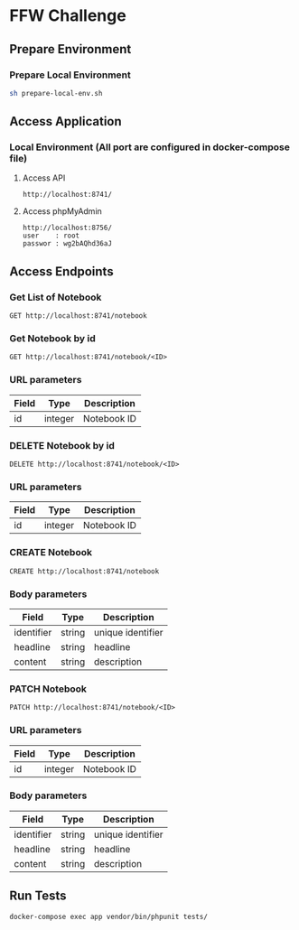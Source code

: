 # FFW Challenge

## Prepare Environment

### Prepare Local Environment

   ``` bash
   sh prepare-local-env.sh
   ```

## Access Application

### Local Environment (All port are configured in docker-compose file)
1) Access API
    ```
    http://localhost:8741/
    ```

2) Access phpMyAdmin
    ```
    http://localhost:8756/
    user    : root
    passwor : wg2bAQhd36aJ
    ```   

## Access Endpoints
### Get List of Notebook 
`GET http://localhost:8741/notebook`

### Get Notebook by id
`GET http://localhost:8741/notebook/<ID>`

### URL parameters
| Field   | Type    | Description  |
|---------|---------|--------------|
| id      | integer | Notebook ID  |

### DELETE Notebook by id
`DELETE http://localhost:8741/notebook/<ID>`

### URL parameters
| Field   | Type    | Description  |
|---------|---------|--------------|
| id      | integer | Notebook ID  |

### CREATE Notebook
`CREATE http://localhost:8741/notebook`

### Body parameters
| Field      | Type   | Description       |
|------------|--------|-------------------|
| identifier | string | unique identifier |
| headline   | string | headline          |
| content    | string | description       |

### PATCH Notebook
`PATCH http://localhost:8741/notebook/<ID>`

### URL parameters
| Field   | Type    | Description  |
|---------|---------|--------------|
| id      | integer | Notebook ID  |

### Body parameters
| Field      | Type   | Description       |
|------------|--------|-------------------|
| identifier | string | unique identifier |
| headline   | string | headline          |
| content    | string | description       |

## Run Tests

   ``` bash
   docker-compose exec app vendor/bin/phpunit tests/
   ```
